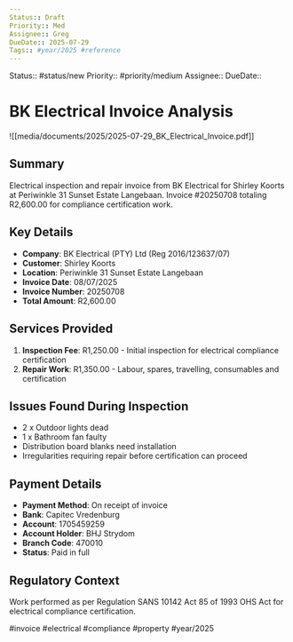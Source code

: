 ```yaml
---
Status:: Draft
Priority:: Med
Assignee:: Greg
DueDate:: 2025-07-29
Tags:: #year/2025 #reference
---
```


Status:: #status/new
Priority:: #priority/medium
Assignee::
DueDate::

# BK Electrical Invoice Analysis

![[media/documents/2025/2025-07-29_BK_Electrical_Invoice.pdf]]

## Summary
Electrical inspection and repair invoice from BK Electrical for Shirley Koorts at Periwinkle 31 Sunset Estate Langebaan. Invoice #20250708 totaling R2,600.00 for compliance certification work.

## Key Details
- **Company**: BK Electrical (PTY) Ltd (Reg 2016/123637/07)
- **Customer**: Shirley Koorts
- **Location**: Periwinkle 31 Sunset Estate Langebaan
- **Invoice Date**: 08/07/2025
- **Invoice Number**: 20250708
- **Total Amount**: R2,600.00

## Services Provided
1. **Inspection Fee**: R1,250.00 - Initial inspection for electrical compliance certification
2. **Repair Work**: R1,350.00 - Labour, spares, travelling, consumables and certification

## Issues Found During Inspection
- 2 x Outdoor lights dead
- 1 x Bathroom fan faulty  
- Distribution board blanks need installation
- Irregularities requiring repair before certification can proceed

## Payment Details
- **Payment Method**: On receipt of invoice
- **Bank**: Capitec Vredenburg
- **Account**: 1705459259
- **Account Holder**: BHJ Strydom
- **Branch Code**: 470010
- **Status**: Paid in full

## Regulatory Context
Work performed as per Regulation SANS 10142 Act 85 of 1993 OHS Act for electrical compliance certification.

#invoice #electrical #compliance #property #year/2025